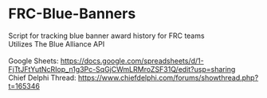 # FRC-Blue-Banners
Script for tracking blue banner award history for FRC teams<br>
Utilizes The Blue Alliance API<br>
<br>
Google Sheets: https://docs.google.com/spreadsheets/d/1-FjTtJFtYutNcRIop_n1g3Pc-SqGjCWmLRMroZSF31Q/edit?usp=sharing<br>
Chief Delphi Thread: https://www.chiefdelphi.com/forums/showthread.php?t=165346<br>
